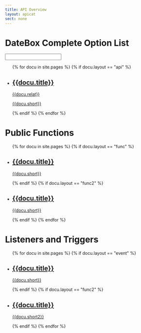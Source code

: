 ```yaml
---
title: API Overview
layout: apicat
sect: none
---
```


# DateBox Complete Option List
<form class="ui-filterable">
<input id="filter-input" data-type="search">
</form>
<ul data-role="listview" data-filter="true" data-input="#filter-input" data-autodividers="true" data-inset="true">
	{% for docu in site.pages %}
	{% if docu.layout == "api" %}
	<li><a href="{{site.basesite}}{{docu.url | remove_first: "/" }}"><h2>{{docu.title}}</h2><p class="ui-li-count">{{docu.relat}}</p><p>{{docu.short}}</p></a></li>
	{% endif %}
	{% endfor %}
</ul>

# Public Functions
<ul data-role="listview" data-inset="true">
	{% for docu in site.pages %}
	{% if docu.layout == "func" %}
	<li><a href="{{site.basesite}}{{docu.url | remove_first: "/" }}"><h2>{{docu.title}}</h2><p>{{docu.short}}</p></a></li>
	{% endif %}
	{% if docu.layout == "func2" %}
	<li><a href="{{site.basesite}}{{docu.url | remove_first: "/" }}"><h2>{{docu.title}}</h2><p>{{docu.short}}</p></a></li>
	{% endif %}
	{% endfor %}
</ul>


# Listeners and Triggers
<ul data-role="listview" data-inset="true">
	{% for docu in site.pages %}
	{% if docu.layout == "event" %}
	<li><a href="{{site.basesite}}{{docu.url | remove_first: "/" }}"><h2>{{docu.title}}</h2><p>{{docu.short}}</p></a></li>
	{% endif %}
	{% if docu.layout == "func2" %}
	<li><a href="{{site.basesite}}{{docu.url | remove_first: "/" }}"><h2>{{docu.title}}</h2><p>{{docu.short2}}</p></a></li>
	{% endif %}
	{% endfor %}
</ul>
